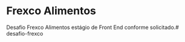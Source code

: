 # Frexco Alimentos

Desafio Frexco Alimentos estágio de Front End conforme solicitado.#   d e s a f i o - f r e x c o  
 
